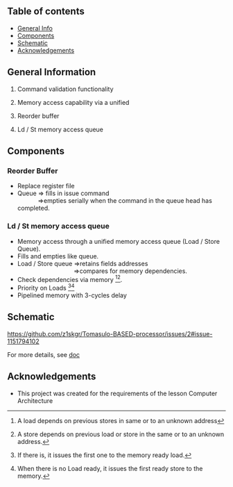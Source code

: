 

## Table of contents
* [General Info](#general-information)
* [Components](#components)
* [Schematic](#schematic)
* [Acknowledgements](#acknowledgements)


## General Information
1. Command validation functionality
2. Memory access capability via a unified 


1. Reorder buffer
2. Ld / St memory access queue 





## Components
### Reorder Buffer
* Replace register file
* Queue => fills in issue command <br>
      &emsp; &emsp; &ensp;  =>empties serially when the command in the queue head has completed. 

### Ld / St memory access queue

* Memory access through a unified memory access queue (Load / Store Queue). 
* Fills and empties like queue. 
* Load / Store queue =>retains fields addresses <br>
 &emsp; &emsp; &ensp; &emsp; &ensp; &emsp; &ensp; &emsp; &ensp;=>compares for memory dependencies. 
* Check dependencies via memory [^1][^2].
* Priority on Loads [^3][^4]
* Pipelined memory with 3-cycles delay




## Schematic
https://github.com/z1skgr/Tomasulo-BASED-processor/issues/2#issue-1151794102

For more details, see [doc](https://github.com/z1skgr/Tomasulo-BASED-processor/tree/main/3/docs/schematics)

## Acknowledgements
* This project was created for the requirements of the lesson Computer Architecture

[^1]: A load depends on previous stores in same or to an unknown address
[^2]: A store depends on previous load or store in the same or to an unknown address. 
[^3]: If there is, it issues the first one to the memory ready load.
[^4]: When there is no Load ready, it issues the first ready store to the memory.
[^5]: One port with Load/Store queue unit
